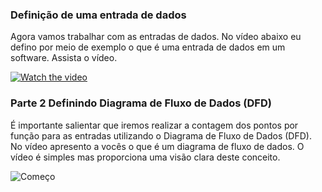 ### Definição de uma entrada de dados

Agora vamos trabalhar com as entradas de dados.
No vídeo abaixo eu defino por meio de exemplo o que é uma entrada de dados em um software.
Assista o vídeo.

[![Watch the video](https://github.com/AlexDeSaran/Estimativas-Metricas-Software/blob/main/Aulas/Aula03%20-%20%20Defini%C3%A7%C3%A3o%20de%20uma%20entrada%20de%20dados/img.png)](https://www.youtube.com/watch?v=4AvD8UdsUm0)

### Parte 2 Definindo Diagrama de Fluxo de Dados (DFD)

É importante salientar que iremos realizar a contagem dos pontos por função para as entradas utilizando o Diagrama de Fluxo de Dados (DFD).
No vídeo apresento a vocês o que é um diagrama de fluxo de dados. 
O vídeo é simples mas proporciona uma visão clara deste conceito.

![Começo](https://github.com/AlexDeSaran/Estimativas-Metricas-Software/blob/main/Aulas/Aula03%20-%20%20Defini%C3%A7%C3%A3o%20de%20uma%20entrada%20de%20dados/diagram.png)
